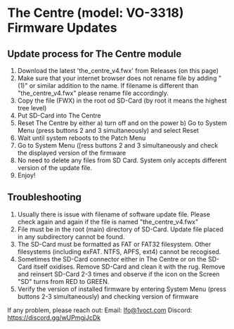 # The Centre (model: VO-3318) Firmware Updates

## Update process for The Centre module

1. Download the latest 'the_centre_v4.fwx' from Releases (on this page)
2. Make sure that your internet browser does not rename file by adding "(1)" or similar addition to the name. If filename is different than "the_centre_v4.fwx" please rename file accordingly.
3. Copy the file (FWX) in the root od SD-Card (by root it means the highest tree level)
4. Put SD-Card into The Centre
5. Reset The Centre by either
  a) turn off and on the power
  b) Go to System Menu (press buttons 2 and 3 simultaneously) and select Reset
6. Wait until system reboots to the Patch Menu
7. Go to System Menu ([ress buttons 2 and 3 simultaneously and check the displayed version of the firmware
8. No need to delete any files from SD Card. System only accepts different version of the update file.
9. Enjoy!

## Troubleshooting

1. Usually there is issue with filename of software update file. Please check again and again if the file is named "the_centre_v4.fwx"
2. File must be in the root (main) directory of SD-Card. Update file placed in any subdirectory cannot be found.
3. The SD-Card must be formatted as FAT or FAT32 filesystem. Other filesystems (including exFAT. NTFS, APFS, ext4) cannot be recogised.
4. Sometimes the SD-Card connector either in The Centre or on the SD-Card itself oxidises. Remove SD-Card and clean it with the rug. Remove and reinsert SD-Card 2-3 times and observe if the icon on the Screen "SD" turns from RED to GREEN.
5. Verify the version of installed firmware by entering System Menu (press buttons 2-3 simultaneously) and checking version of firmware

If any problem, please reach out: 
Email:     lfo@1voct.com 
Discord:   https://discord.gg/wUPmgjJcDk